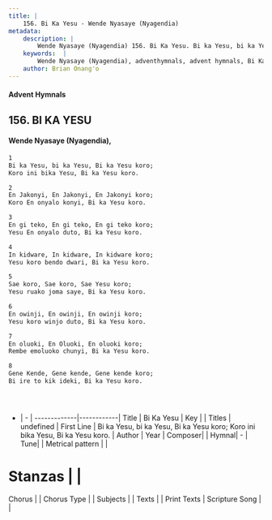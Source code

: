```yaml
---
title: |
    156. Bi Ka Yesu - Wende Nyasaye (Nyagendia)
metadata:
    description: |
        Wende Nyasaye (Nyagendia) 156. Bi Ka Yesu. Bi ka Yesu, bi ka Yesu, Bi ka Yesu koro;  Koro ini bika Yesu, Bi ka Yesu koro.  
    keywords:  |
        Wende Nyasaye (Nyagendia), adventhymnals, advent hymnals, Bi Ka Yesu, Bi ka Yesu, bi ka Yesu, Bi ka Yesu koro;  Koro ini bika Yesu, Bi ka Yesu koro.. 
    author: Brian Onang'o
---
```


#### Advent Hymnals
## 156. BI KA YESU
####  Wende Nyasaye (Nyagendia),

```txt
1
Bi ka Yesu, bi ka Yesu, Bi ka Yesu koro; 
Koro ini bika Yesu, Bi ka Yesu koro.

2
En Jakonyi, En Jakonyi, En Jakonyi koro; 
Koro En onyalo konyi, Bi ka Yesu koro.

3
En gi teko, En gi teko, En gi teko koro; 
Yesu En onyalo duto, Bi ka Yesu koro.

4
In kidware, In kidware, In kidware koro; 
Yesu koro bendo dwari, Bi ka Yesu koro.

5
Sae koro, Sae koro, Sae Yesu koro; 
Yesu ruako joma saye, Bi ka Yesu koro.

6
En owinji, En owinji, En owinji koro; 
Yesu koro winjo duto, Bi ka Yesu koro.

7
En oluoki, En Oluoki, En oluoki koro; 
Rembe emoluoko chunyi, Bi ka Yesu koro.

8
Gene Kende, Gene kende, Gene kende koro;
Bi ire to kik ideki, Bi ka Yesu koro.





```

- |   -  |
-------------|------------|
Title | Bi Ka Yesu |
Key |  |
Titles | undefined |
First Line | Bi ka Yesu, bi ka Yesu, Bi ka Yesu koro;  Koro ini bika Yesu, Bi ka Yesu koro. |
Author | 
Year | 
Composer| |
Hymnal|  - |
Tune|  |
Metrical pattern | |
# Stanzas |  |
Chorus |  |
Chorus Type |  |
Subjects | |
Texts |  |
Print Texts | 
Scripture Song |  |
    
